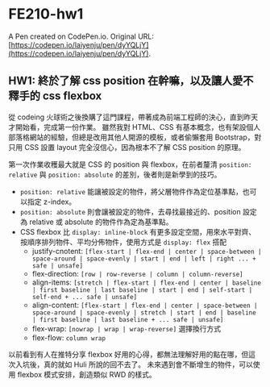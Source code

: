 # FE210-hw1

A Pen created on CodePen.io. Original URL: [https://codepen.io/laiyenju/pen/dyYQLjY](https://codepen.io/laiyenju/pen/dyYQLjY).

## HW1: 終於了解 css position 在幹嘛，以及讓人愛不釋手的 css flexbox

從 codeing 火球術之後換購了這門課程，帶著成為前端工程師的決心，直到昨天才開始看，完成第一份作業。
雖然我對 HTML、CSS 有基本概念，也有架設個人部落格網站的經驗，但總是改用其他人開源的模板，或者偷懶套用 Bootstrap，對只用 CSS 設置 layout 完全沒信心，因為根本不了解 CSS position 的原理。

第一次作業收穫最大就是 CSS 的 position 與 flexbox，在前者釐清 `position: relative` 與 `position: absolute` 的差別，後者則是新學到的技巧。

- `position: relative` 能讓被設定的物件，將父層物件作為定位基準點，也可以指定 z-index。
- `position: absolute` 則會讓被設定的物件，去尋找最接近的、position 設定為 relative 或 absolute 的物件作為定為基準點。
- CSS flexbox 比 `display: inline-block` 有更多設定空間，用來水平對齊、按順序排列物件、平均分佈物件，使用方式是 `display: flex` 搭配 
  - justify-cnotent: `[flex-start | flex-end | center | space-between | space-around | space-evenly | start | end | left | right ... + safe | unsafe]`
  - flex-direction: `[row | row-reverse | column | column-reverse]`
  - align-items: `[stretch | flex-start | flex-end | center | baseline | first baseline | last baseline | start | end | self-start | self-end + ... safe | unsafe]`
  - align-content: `[flex-start | flex-end | center | space-between | space-around | space-evenly | stretch | start | end | baseline | first baseline | last baseline + ... safe | unsafe]`
  - flex-wrap: `[nowrap | wrap | wrap-reverse]` 選擇換行方式
  - flex-flow: `column wrap`

以前看到有人在推特分享 flexbox 好用的心得，都無法理解好用的點在哪，但這次入坑後，真的就如 Huli 所說的回不去了。
未來遇到會不斷增生的物件，可以使用 flexbox 模式安排，創造類似 RWD 的樣式。
